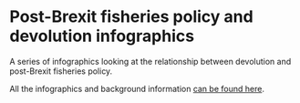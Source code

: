 # Post-Brexit fisheries policy and devolution infographics
A series of infographics looking at the relationship between devolution and post-Brexit fisheries policy.

All the infographics and background information [can be found here](http://christopherhuggins.uk/post/20180726_fisheriesdevoinfographics/).
